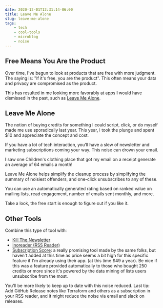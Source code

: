 ```yaml
---
date: 2020-12-01T12:31:14-06:00
title: Leave Me Alone
slug: leave-me-alone
tags:
    - tech
    - cool-tools
    - microblog
    - noise
---
```


## Free Means You Are the Product

Over time, I've begun to look at products that are free with more judgment.
The saying is: "If it's free, you are the product".
This often means your data and privacy are compromised as the product.

This has resulted in me looking more favorably at apps I would have dismissed in the past, such as [Leave Me Alone](https://leavemealone.app/).

## Leave Me Alone

The notion of buying credits for something I could script, click, or do myself made me use sporadically last year.
This year, I took the plunge and spent $10 and appreciate the concept and cost.

If you have a lot of tech interaction, you'll have a slew of newsletter and marketing subscriptions coming your way.
This noise can drown your email.

I saw one Children's clothing place that got my email on a receipt generate an average of 64 emails a month!

Leave Me Alone helps simplify the cleanup process by simplifying the summary of noisiest offenders, and one-click unsubscribes to any of these.

You can use an automatically generated rating based on ranked value on mailing lists, read engagement, number of emails sent monthly, and more.

Take a look, the free start is enough to figure out if you like it.

## Other Tools

Combine this type of tool with:

- [Kill The Newsletter](https://kill-the-newsletter.com/)
- [Inoreader (RSS Reader)](https://www.inoreader.com/)
- [Subscription Score](https://subscriptionscore.com/): a really promising tool made by the same folks, but haven't added at this time as price seems a bit high for this specific feature if I'm already using their app. (at this time $49 a year). Be nice if this was a feature provided automatically to those who bought 250 credits or more since it's powered by the data mining of lists users unsubscribe from the most.

You'll be more likely to keep up to date with this noise reduced.
Last tip: Add GitHub Release notes like Terraform and others as a subscription in your RSS reader, and it might reduce the noise via email and slack on releases.
